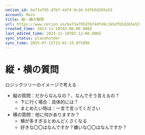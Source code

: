 ```yaml
---
notion_id: be73a795-d7bf-4df4-9c16-5dfb5d265e53
account: Main
title: 縦・横の質問
url: https://www.notion.so/be73a795d7bf4df49c165dfb5d265e53
created_time: 2023-11-18T02:06:00.000Z
last_edited_time: 2023-11-18T02:12:00.000Z
sync_status: placeholder
sync_time: 2025-07-12T15:01:15.075998
---
```

# 縦・横の質問

ロジックツリーのイメージで考える
- 縦の質問：だからなんなの？、なんでそう言えるの？
  - 下に行く場合：具体的には？
  - まとめたい時は：一言で言ってください
- 横の質問：他に何かありますか？
  - 横が多すぎるとめんどくさくなる
  - 好きな〇〇はなんですか？嫌いな〇〇はなんですか？